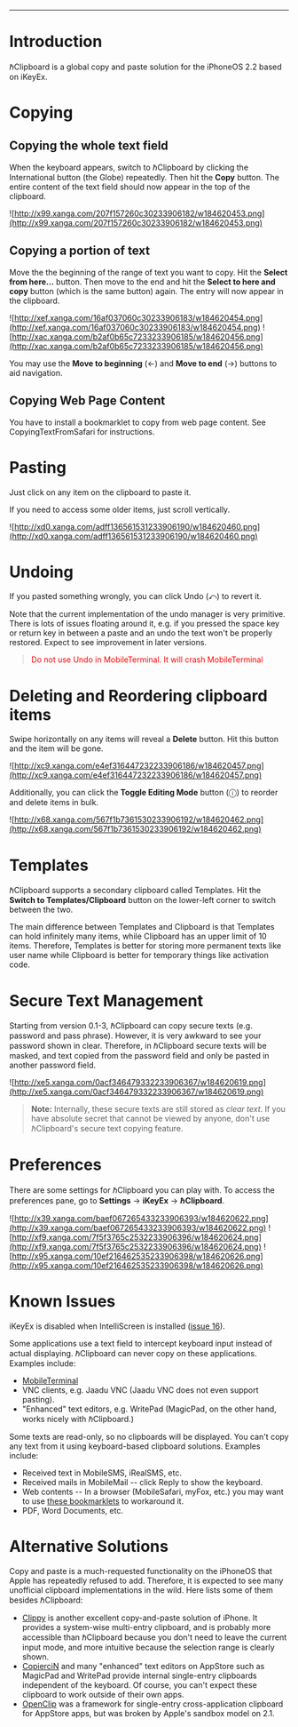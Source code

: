 
---




# Introduction #

ℏClipboard is a global copy and paste solution for the iPhoneOS 2.2 based on iKeyEx.

# Copying #

## Copying the whole text field ##
When the keyboard appears, switch to ℏClipboard by clicking the International button (the Globe) repeatedly. Then hit the **Copy** button. The entire content of the text field should now appear in the top of the clipboard.

![http://x99.xanga.com/207f157260c30233906182/w184620453.png](http://x99.xanga.com/207f157260c30233906182/w184620453.png)

## Copying a portion of text ##
Move the the beginning of the range of text you want to copy. Hit the **Select from here...** button. Then move to the end and hit the **Select to here and copy** button (which is the same button) again. The entry will now appear in the clipboard.

![http://xef.xanga.com/16af037060c30233906183/w184620454.png](http://xef.xanga.com/16af037060c30233906183/w184620454.png) ![http://xac.xanga.com/b2af0b65c7233233906185/w184620456.png](http://xac.xanga.com/b2af0b65c7233233906185/w184620456.png)

You may use the **Move to beginning** (←) and **Move to end** (→) buttons to aid navigation.

## Copying Web Page Content ##
You have to install a bookmarklet to copy from web page content. See CopyingTextFromSafari for instructions.

# Pasting #

Just click on any item on the clipboard to paste it.

If you need to access some older items, just scroll vertically.

![http://xd0.xanga.com/adff136561531233906190/w184620460.png](http://xd0.xanga.com/adff136561531233906190/w184620460.png)

# Undoing #

If you pasted something wrongly, you can click Undo (⤺) to revert it.

Note that the current implementation of the undo manager is very primitive. There is lots of issues floating around it, e.g. if you pressed the space key or return key in between a paste and an undo the text won't be properly restored. Expect to see improvement in later versions.

> <font color='red'>Do not use Undo in MobileTerminal. It will crash MobileTerminal</font>

# Deleting and Reordering clipboard items #

Swipe horizontally on any items will reveal a **Delete** button. Hit this button and the item will be gone.

![http://xc9.xanga.com/e4ef316447232233906186/w184620457.png](http://xc9.xanga.com/e4ef316447232233906186/w184620457.png)

Additionally, you can click the **Toggle Editing Mode** button (ⓘ) to reorder and delete items in bulk.

![http://x68.xanga.com/567f1b7361530233906192/w184620462.png](http://x68.xanga.com/567f1b7361530233906192/w184620462.png)

# Templates #

ℏClipboard supports a secondary clipboard called Templates. Hit the **Switch to Templates/Clipboard** button on the lower-left corner to switch between the two.

The main difference between Templates and Clipboard is that Templates can hold infinitely many items, while Clipboard has an upper limit of 10 items. Therefore, Templates is better for storing more permanent texts like user name while Clipboard is better for temporary things like activation code.

# Secure Text Management #

Starting from version 0.1-3, ℏClipboard can copy secure texts (e.g. password and pass phrase). However, it is very awkward to see your password shown in clear. Therefore, in ℏClipboard secure texts will be masked, and text copied from the password field and only be pasted in another password field.

![http://xe5.xanga.com/0acf346479332233906367/w184620619.png](http://xe5.xanga.com/0acf346479332233906367/w184620619.png)

> <strong>Note:</strong> Internally, these secure texts are still stored as _clear text_. If you have absolute secret that cannot be viewed by anyone, don't use ℏClipboard's secure text copying feature.

# Preferences #

There are some settings for ℏClipboard you can play with. To access the preferences pane, go to **Settings** → **iKeyEx** → **ℏClipboard**.

![http://x39.xanga.com/baef067265433233906393/w184620622.png](http://x39.xanga.com/baef067265433233906393/w184620622.png) ![http://xf9.xanga.com/7f5f3765c2532233906396/w184620624.png](http://xf9.xanga.com/7f5f3765c2532233906396/w184620624.png) ![http://x95.xanga.com/10ef216462535233906398/w184620626.png](http://x95.xanga.com/10ef216462535233906398/w184620626.png)

# Known Issues #
iKeyEx is disabled when IntelliScreen is installed ([issue 16](https://code.google.com/p/networkpx/issues/detail?id=16)).

Some applications use a text field to intercept keyboard input instead of actual displaying. ℏClipboard can never copy on these applications. Examples include:
  * [MobileTerminal](http://code.google.com/p/mobileterminal/)
  * VNC clients, e.g. Jaadu VNC (Jaadu VNC does not even support pasting).
  * "Enhanced" text editors, e.g. WritePad (MagicPad, on the other hand, works nicely with ℏClipboard.)

Some texts are read-only, so no clipboards will be displayed. You can't copy any text from it using keyboard-based clipboard solutions. Examples include:
  * Received text in MobileSMS, iRealSMS, etc.
  * Received mails in MobileMail -- click Reply to show the keyboard.
  * Web contents -- In a browser (MobileSafari, myFox, etc.) you may want to use [these bookmarklets](CopyingTextFromSafari.md) to workaround it.
  * PDF, Word Documents, etc.

# Alternative Solutions #
Copy and paste is a much-requested functionality on the iPhoneOS that Apple has repeatedly refused to add. Therefore, it is expected to see many unofficial clipboard implementations in the wild. Here lists some of them besides ℏClipboard:
  * [Clippy](http://www.installerepo.com/ispazio/clippy/) is another excellent copy-and-paste solution of iPhone. It provides a system-wise multi-entry clipboard, and is probably more accessible than ℏClipboard because you don't need to leave the current input mode, and more intuitive because the selection range is clearly shown.
  * [CopierciN](http://code.google.com/p/copiercin/) and many "enhanced" text editors on AppStore such as MagicPad and WritePad provide internal single-entry clipboards independent of the keyboard. Of course, you can't expect these clipboard to work outside of their own apps.
  * [OpenClip](http://www.openclip.org/main.php) was a framework for single-entry cross-application clipboard for AppStore apps, but was broken by Apple's sandbox model on 2.1.